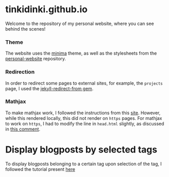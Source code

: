 # tinkidinki.github.io

Welcome to the repository of my personal website, where you can see behind the scenes!

### Theme
The website uses the [minima](https://github.com/jekyll/minima) theme, as well as the stylesheets from the [personal-website](https://github.com/github/personal-website) repository.

### Redirection
In order to redirect some pages to external sites, for example, the `projects` page, I used the [jekyll-redirect-from gem](https://github.com/jekyll/jekyll-redirect-from). 

### Mathjax
To make mathjax work, I followed the instructions from this [site](http://webdocs.cs.ualberta.ca/~zichen2/blog/coding/setup/2019/02/17/how-to-add-mathjax-support-to-jekyll.html). However, while this rendered locally, this did not render on `https` pages. For mathjax to work on `https`, I had to modify the line in `head.html` slightly, as discussed in [this comment](https://github.com/github/pages-gem/issues/307#issuecomment-275747524).

# Display blogposts by selected tags
To display blogposts belonging to a certain tag upon selection of the tag, I followed the tutorial present [here](https://rxxb.github.io/2020/11/post/jekyll-tag-listing) 
